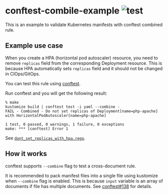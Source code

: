 # conftest-combile-example ![test](https://github.com/int128/conftest-combile-example/workflows/test/badge.svg)

This is an example to validate Kubernetes manifests with conftest combined rule.


## Example use case

When you create a HPA (horizontal pod autoscaler) resource, you need to remove `replicas` field from the corresponding Deployment resource.
This is because HPA automatically sets `replicas` field and it should not be changed in CIOps/GitOps.

You can test this rule using [conftest](https://www.conftest.dev/).

Run conftest and you will get the following result:

```console
% make
kustomize build | conftest test -i yaml --combine -
FAIL - Combined - Do not set replicas of Deployment[name=php-apache] with HorizontalPodAutoscaler[name=php-apache]

1 test, 0 passed, 0 warnings, 1 failure, 0 exceptions
make: *** [conftest] Error 1
```

See [`dont_set_replicas_with_hpa.rego`](./policy/dont_set_replicas_with_hpa.rego).


## How it works

conftest supports `--combine` flag to test a cross-document rule.

It is recommended to pack manifest files into a single file using kustomize when `--combine` flag is enabled.
This is because `input` variable is an array of documents if file has multiple documents.
See [conftest#138](https://github.com/open-policy-agent/conftest/issues/138) for details.
